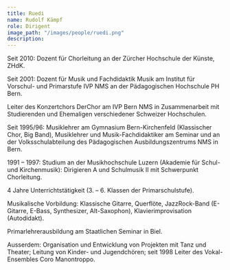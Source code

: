 ```yaml
---
title: Ruedi
name: Rudolf Kämpf
role: Dirigent
image_path: "/images/people/ruedi.png"
description: 
---
```


Seit 2010: Dozent f&uuml;r Chorleitung an der Z&uuml;rcher Hochschule der K&uuml;nste, ZHdK.

Seit 2001: Dozent f&uuml;r Musik und Fachdidaktik Musik am Institut f&uuml;r Vorschul- und Primarstufe IVP NMS an der P&auml;dagogischen Hochschule PH Bern.

Leiter des Konzertchors DerChor am IVP Bern NMS in Zusammenarbeit mit Studierenden und Ehemaligen verschiedener Schweizer Hochschulen.

Seit 1995/96: Musiklehrer am Gymnasium Bern-Kirchenfeld (Klassischer Chor, Big Band), Musiklehrer und Musik-Fachdidaktiker am Seminar und an der Volksschulabteilung des P&auml;dagogischen Ausbildungszentrums NMS in Bern.

1991 – 1997: Studium an der Musikhochschule Luzern (Akademie f&uuml;r Schul- und Kirchenmusik): Dirigieren A und Schulmusik II mit Schwerpunkt Chorleitung.

4 Jahre Unterrichtst&auml;tigkeit (3. – 6. Klassen der Primarschulstufe).

Musikalische Vorbildung: Klassische Gitarre, Querfl&ouml;te, JazzRock-Band (E-Gitarre, E-Bass, Synthesizer, Alt-Saxophon), Klavierimprovisation (Autodidakt).

Primarlehrerausbildung am Staatlichen Seminar in Biel.

Ausserdem: Organisation und Entwicklung von Projekten mit Tanz und Theater; Leitung von Kinder- und Jugendch&ouml;ren; seit 1998 Leiter des Vokal-Ensembles Coro Manontroppo.